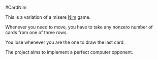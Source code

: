 #CardNim

This is a variation of a misere [Nim][1] game.

Whenever you need to move, you have to take any nonzero number of cards from one of three rows.

You lose whenever you are the one to draw the last card.

The project aims to implement a perfect computer opponent.

[1]: https://en.wikipedia.org/wiki/Nim